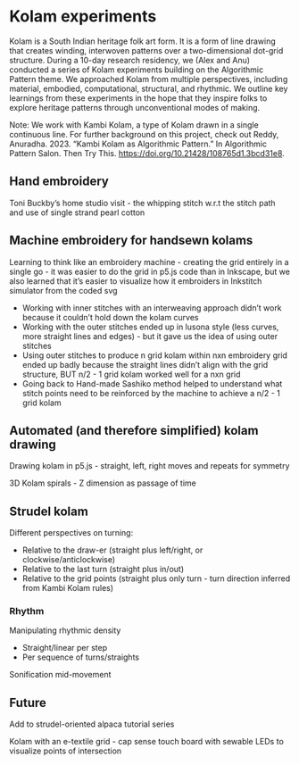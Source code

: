# Kolam experiments

Kolam is a South Indian heritage folk art form. It is a form of line drawing that creates winding, interwoven patterns over a two-dimensional dot-grid structure. During a 10-day research residency, we (Alex and Anu) conducted a series of Kolam experiments building on the Algorithmic Pattern theme. We approached Kolam from multiple perspectives, including material, embodied, computational, structural, and rhythmic. We outline key learnings from these experiments in the hope that they inspire folks to explore heritage patterns through unconventional modes of making.

Note: We work with Kambi Kolam, a type of Kolam drawn in a single continuous line. For further background on this project, check out Reddy, Anuradha. 2023. “Kambi Kolam as Algorithmic Pattern.” In Algorithmic Pattern Salon. Then Try This. https://doi.org/10.21428/108765d1.3bcd31e8.       

## Hand embroidery

Toni Buckby’s home studio visit - the whipping stitch w.r.t the stitch path and
use of single strand pearl cotton

## Machine embroidery for handsewn kolams

Learning to think like an embroidery machine - creating the grid entirely in a
single go - it was easier to do the grid in p5.js code than in Inkscape, but we
also learned that it’s easier to visualize how it embroiders in Inkstitch
simulator from the coded svg

- Working with inner stitches with an interweaving approach didn’t work because it couldn’t hold down the kolam curves
- Working with the outer stitches ended up in lusona style (less curves, more straight lines and edges) - but it gave us the idea of using outer stitches
- Using outer stitches to produce n grid kolam within nxn embroidery grid ended up badly because the straight lines didn’t align with the grid structure, BUT n/2 - 1 grid kolam worked well for a nxn grid
- Going back to Hand-made Sashiko method helped to understand what stitch points need to be reinforced by the machine to achieve a n/2 - 1 grid kolam

## Automated (and therefore simplified) kolam drawing

Drawing kolam in p5.js - straight, left, right moves and repeats for symmetry

3D Kolam spirals - Z dimension as passage of time

## Strudel kolam

Different perspectives on turning:

- Relative to the draw-er (straight plus left/right, or clockwise/anticlockwise)
- Relative to the last turn (straight plus in/out)
- Relative to the grid points (straight plus only turn - turn direction inferred
  from Kambi Kolam rules)

### Rhythm

Manipulating rhythmic density

- Straight/linear per step
- Per sequence of turns/straights

Sonification mid-movement

## Future

Add to strudel-oriented alpaca tutorial series

Kolam with an e-textile grid - cap sense touch board with sewable LEDs to visualize points of intersection
